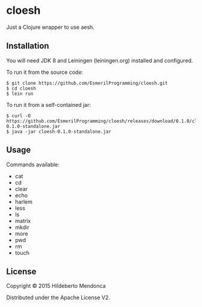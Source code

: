 # cloesh

Just a Clojure wrapper to use aesh.

## Installation

You will need JDK 8 and Leiningen (leiningen.org) installed and configured.

To run it from the source code:

    $ git clone https://github.com/EsmerilProgramming/cloesh.git
    $ cd cloesh
    $ lein run
    
To run it from a self-contained jar:

    $ curl -O https://github.com/EsmerilProgramming/cloesh/releases/download/0.1.0/cloesh-0.1.0-standalone.jar
    $ java -jar cloesh-0.1.0-standalone.jar

## Usage

Commands available:

- cat
- cd
- clear
- echo
- harlem
- less
- ls
- matrix
- mkdir
- more
- pwd
- rm
- touch

## License

Copyright © 2015 Hildeberto Mendonca

Distributed under the Apache License V2.
